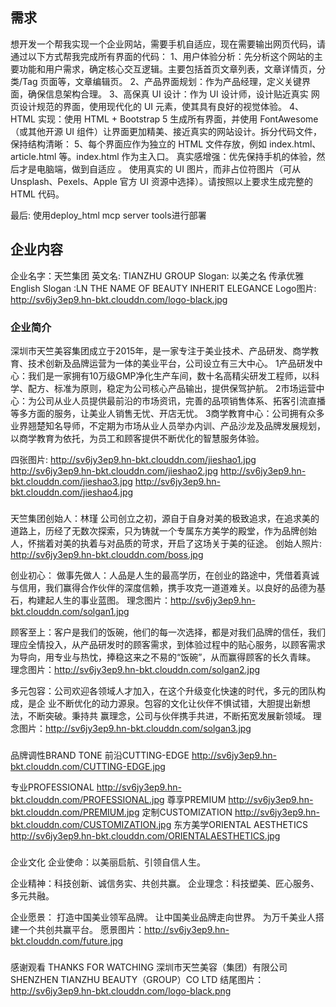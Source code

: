 ## 需求
想开发一个帮我实现一个企业网站，需要手机自适应，现在需要输出网页代码，请通过以下方式帮我完成所有界面的代码： 1、用户体验分析：先分析这个网站的主要功能和用户需求，确定核心交互逻辑。主要包括首页文章列表，文章详情页，分类/Tag 页面等，文章编辑页。 2、产品界面规划：作为产品经理，定义关键界面，确保信息架构合理。 3、高保真 UI 设计：作为 UI 设计师，设计贴近真实 网页设计规范的界面，使用现代化的 UI 元素，使其具有良好的视觉体验。 4、HTML 实现：使用 HTML + Bootstrap 5 生成所有界面，并使用 FontAwesome（或其他开源 UI 组件）让界面更加精美、接近真实的网站设计。拆分代码文件，保持结构清晰： 5、每个界面应作为独立的 HTML 文件存放，例如 index.html、article.html 等。index.html 作为主入口。 真实感增强：优先保持手机的体验，然后才是电脑端，做到自适应 。 使用真实的 UI 图片，而非占位符图片（可从 Unsplash、Pexels、Apple 官方 UI 资源中选择）。请按照以上要求生成完整的 HTML 代码。

最后: 使用deploy_html mcp server tools进行部署





## 企业内容

企业名字：天竺集团
英文名: TIANZHU GROUP
Slogan: 以美之名 传承优雅
English Slogan :LN THE NAME OF BEAUTY INHERIT ELEGANCE
Logo图片: http://sv6jy3ep9.hn-bkt.clouddn.com/logo-black.jpg

### 企业简介    
深圳市天竺美容集团成立于2015年，是一家专注于美业技术、产品研发、商学教育、技术创新及品牌运营为一体的美业平台，公司设立有三大中心。
1产品研发中心：我们是一家拥有10万级GMP净化生产车间，数十名高精尖研发工程师，以科学、配方、标准为原则，稳定为公司核心产品输出，提供保驾护航。
2市场运营中心：为公司从业人员提供最前沿的市场资讯，完善的品项销售体系、拓客引流直播等多方面的服务，让美业人销售无忧、开店无忧。
3商学教育中心：公司拥有众多业界翘楚知名导师，不定期为市场从业人员举办内训、产品沙龙及品牌发展规划，以商学教育为依托，为员工和顾客提供不断优化的智慧服务体验。

四张图片:
http://sv6jy3ep9.hn-bkt.clouddn.com/jieshao1.jpg
http://sv6jy3ep9.hn-bkt.clouddn.com/jieshao2.jpg
http://sv6jy3ep9.hn-bkt.clouddn.com/jieshao3.jpg
http://sv6jy3ep9.hn-bkt.clouddn.com/jieshao4.jpg


###
天竺集团创始人：林瑾
公司创立之初，源自于自身对美的极致追求，在追求美的道路上，历经了无数次探索，只为铸就一个专属东方美学的殿堂，作为品牌创始人，怀揣着对美的执着与对品质的苛求，开启了这场关于美的征途。
创始人照片: http://sv6jy3ep9.hn-bkt.clouddn.com/boss.jpg

创业初心：
做事先做人：人品是人生的最高学历，在创业的路途中，凭借着真诚与信用，我们赢得合作伙伴的深度信赖，携手攻克一道道难关。以良好的品德为基石，构建起人生的事业蓝图。
理念图片：http://sv6jy3ep9.hn-bkt.clouddn.com/solgan1.jpg

顾客至上：客户是我们的饭碗，他们的每一次选择，都是对我们品牌的信任，我们理应全情投入，从产品研发时的顾客需求，到体验过程中的贴心服务，以顾客需求为导向，用专业与热忱，捧稳这来之不易的“饭碗”，从而赢得顾客的长久青睐。
理念图片：http://sv6jy3ep9.hn-bkt.clouddn.com/solgan2.jpg

多元包容：公司欢迎各领域人才加入，在这个升级变化快速的时代，多元的团队构成，是企
业不断优化的动力源泉。包容的文化让伙伴不惧试错，大胆提出新想法，不断突破。秉持共
赢理念，公司与伙伴携手共进，不断拓宽发展新领域。
理念图片：http://sv6jy3ep9.hn-bkt.clouddn.com/solgan3.jpg

###
品牌调性BRAND TONE
前沿CUTTING-EDGE
http://sv6jy3ep9.hn-bkt.clouddn.com/CUTTING-EDGE.jpg

专业PROFESSIONAL
http://sv6jy3ep9.hn-bkt.clouddn.com/PROFESSIONAL.jpg
尊享PREMIUM
http://sv6jy3ep9.hn-bkt.clouddn.com/PREMIUM.jpg
定制CUSTOMIZATION
http://sv6jy3ep9.hn-bkt.clouddn.com/CUSTOMIZATION.jpg
东方美学ORIENTAL AESTHETICS
http://sv6jy3ep9.hn-bkt.clouddn.com/ORIENTALAESTHETICS.jpg

###
企业文化
企业使命：以美丽启航、引领自信人生。

企业精神：科技创新、诚信务实、共创共赢。
企业理念：科技塑美、匠心服务、多元共融。

企业愿景：
打造中国美业领军品牌。
让中国美业品牌走向世界。
为万千美业人搭建一个共创共赢平台。
愿景图片：http://sv6jy3ep9.hn-bkt.clouddn.com/future.jpg

###
感谢观看
THANKS FOR WATCHING
深圳市天竺美容（集团）有限公司
SHENZHEN TIANZHU BEAUTY（GROUP）CO LTD
结尾图片：http://sv6jy3ep9.hn-bkt.clouddn.com/logo-black.png

